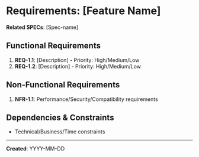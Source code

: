 <!-- SPEC Requirements Template -->

# Requirements: [Feature Name]
**Related SPECs**: [Spec-name]

## Functional Requirements
1. **REQ-1.1**: [Description] - Priority: High/Medium/Low
2. **REQ-1.2**: [Description] - Priority: High/Medium/Low

## Non-Functional Requirements
1. **NFR-1.1**: Performance/Security/Compatibility requirements

## Dependencies & Constraints
- Technical/Business/Time constraints

---
**Created**: YYYY-MM-DD